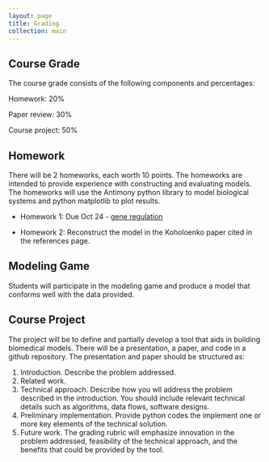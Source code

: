 ```yaml
---
layout: page
title: Grading
collection: main
---
```


## Course Grade

The course grade consists of the following components and percentages:

Homework: 20%

Paper review: 30%

Course project: 50%

## Homework

There will be 2 homeworks, each worth 10 points.
The homeworks are intended to provide experience with constructing and evaluating
models.
The homeworks will use the Antimony python library to model biological systems
and python matplotlib to plot results.

- Homework 1: Due Oct 24 - [gene regulation](https://github.com/ModelEngineering/advancing-biomedical-models/blob/master/homework/Assignment1.pdf)

- Homework 2: Reconstruct the model in the Koholoenko paper cited in the references page.

## Modeling Game

Students will participate in the modeling game and produce a model that conforms well with the data provided.

## Course Project

The project will be to define and partially develop a tool that aids in building biomedical models.
There will be a presentation, a paper, and code in a github repository. The presentation and
paper should be structured as:
1. Introduction. Describe the problem addressed.
1. Related work.
1. Technical approach. Describe how you wll address the problem described in the introduction.
You should include relevant technical details such as
algorithms, data flows, software designs.
1. Preliminary implementation. Provide python codes the implement one or more key elements of
the technical solution.
1. Future work.
The grading rubric will emphasize innovation in the problem addressed, feasibility of the technical approach, and the benefits that could
be provided by the tool.
